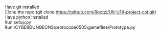 Have git installed  
Clone the repo (git clone https://github.com/Rootzi/U9-U19-project-col.git)  
Have python installed  
Run setup.py  
Run \CYBERDUNGEONS\protocode0505\gamefiles\Prototype.py  
